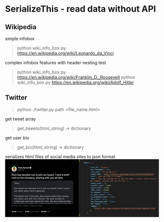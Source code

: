 # SerializeThis - read data without API

## Wikipedia

simple infobox
> python wiki_info_box.py https://en.wikipedia.org/wiki/Leonardo_da_Vinci

complex infobox features with header nesting test
> python wiki_info_box.py https://en.wikipedia.org/wiki/Franklin_D._Roosevelt
> python wiki_info_box.py https://en.wikipedia.org/wiki/Adolf_Hitler

## Twitter

> python ./twitter.py path <file_name.html>

get tweet array
>get_tweets(html_string) -> dictionary

get user bio
>get_bio(html_string) -> dictionary

serializes html files of social media sites to json format
![alt text](yes.png)

